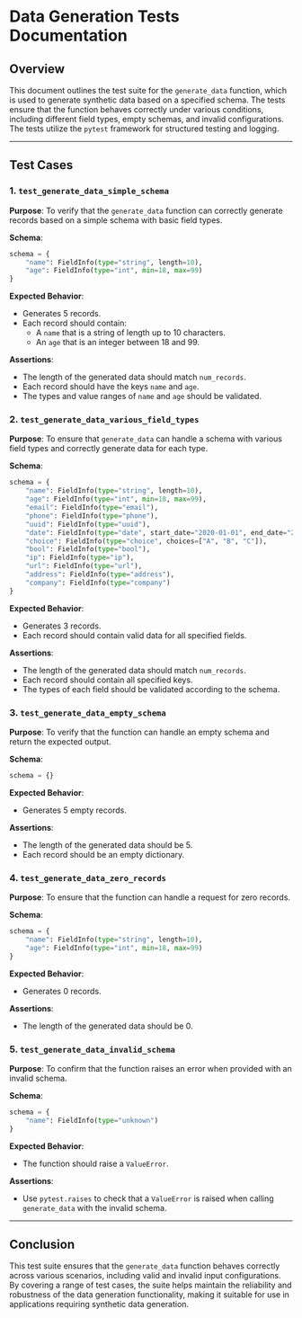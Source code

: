 # Data Generation Tests Documentation

## Overview

This document outlines the test suite for the `generate_data` function, which is used to generate synthetic data based on a specified schema. The tests ensure that the function behaves correctly under various conditions, including different field types, empty schemas, and invalid configurations. The tests utilize the `pytest` framework for structured testing and logging.

---

## Test Cases

### 1. `test_generate_data_simple_schema`

**Purpose**: To verify that the `generate_data` function can correctly generate records based on a simple schema with basic field types.

**Schema**:

```python
schema = {
    "name": FieldInfo(type="string", length=10),
    "age": FieldInfo(type="int", min=18, max=99)
}
```

**Expected Behavior**:

- Generates 5 records.
- Each record should contain:
  - A `name` that is a string of length up to 10 characters.
  - An `age` that is an integer between 18 and 99.

**Assertions**:

- The length of the generated data should match `num_records`.
- Each record should have the keys `name` and `age`.
- The types and value ranges of `name` and `age` should be validated.

### 2. `test_generate_data_various_field_types`

**Purpose**: To ensure that `generate_data` can handle a schema with various field types and correctly generate data for each type.

**Schema**:

```python
schema = {
    "name": FieldInfo(type="string", length=10),
    "age": FieldInfo(type="int", min=18, max=99),
    "email": FieldInfo(type="email"),
    "phone": FieldInfo(type="phone"),
    "uuid": FieldInfo(type="uuid"),
    "date": FieldInfo(type="date", start_date="2020-01-01", end_date="2020-12-31"),
    "choice": FieldInfo(type="choice", choices=["A", "B", "C"]),
    "bool": FieldInfo(type="bool"),
    "ip": FieldInfo(type="ip"),
    "url": FieldInfo(type="url"),
    "address": FieldInfo(type="address"),
    "company": FieldInfo(type="company")
}
```

**Expected Behavior**:

- Generates 3 records.
- Each record should contain valid data for all specified fields.

**Assertions**:

- The length of the generated data should match `num_records`.
- Each record should contain all specified keys.
- The types of each field should be validated according to the schema.

### 3. `test_generate_data_empty_schema`

**Purpose**: To verify that the function can handle an empty schema and return the expected output.

**Schema**:

```python
schema = {}
```

**Expected Behavior**:

- Generates 5 empty records.

**Assertions**:

- The length of the generated data should be 5.
- Each record should be an empty dictionary.

### 4. `test_generate_data_zero_records`

**Purpose**: To ensure that the function can handle a request for zero records.

**Schema**:

```python
schema = {
    "name": FieldInfo(type="string", length=10),
    "age": FieldInfo(type="int", min=18, max=99)
}
```

**Expected Behavior**:

- Generates 0 records.

**Assertions**:

- The length of the generated data should be 0.

### 5. `test_generate_data_invalid_schema`

**Purpose**: To confirm that the function raises an error when provided with an invalid schema.

**Schema**:

```python
schema = {
    "name": FieldInfo(type="unknown")
}
```

**Expected Behavior**:

- The function should raise a `ValueError`.

**Assertions**:

- Use `pytest.raises` to check that a `ValueError` is raised when calling `generate_data` with the invalid schema.

---

## Conclusion

This test suite ensures that the `generate_data` function behaves correctly across various scenarios, including valid and invalid input configurations. By covering a range of test cases, the suite helps maintain the reliability and robustness of the data generation functionality, making it suitable for use in applications requiring synthetic data generation.
